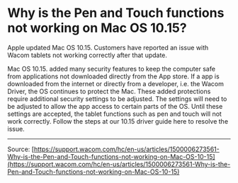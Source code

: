 # Why is the Pen and Touch functions not working on Mac OS 10.15?

Apple updated Mac OS 10.15. Customers have reported an issue with Wacom tablets not working correctly after that update.


Mac OS 10.15. added many security features to keep the computer safe from applications not downloaded directly from the App store. If a app is downloaded from the internet or directly from a developer, i.e. the Wacom Driver, the OS continues to protect the Mac. These added protections require additional security settings to be adjusted. The settings will need to be adjusted to allow the app access to certain parts of the OS. Until these settings are accepted, the tablet functions such as pen and touch will not work correctly. Follow the steps at our 10.15 driver guide here to resolve the issue.

---
Source: [https://support.wacom.com/hc/en-us/articles/1500006273561-Why-is-the-Pen-and-Touch-functions-not-working-on-Mac-OS-10-15](https://support.wacom.com/hc/en-us/articles/1500006273561-Why-is-the-Pen-and-Touch-functions-not-working-on-Mac-OS-10-15)
